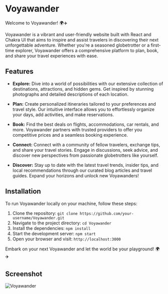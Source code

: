 # Voyawander

Welcome to Voyawander! 🌍✈️

Voyawander is a vibrant and user-friendly website built with React and Chakra UI that aims to inspire and assist travelers in discovering their next unforgettable adventure. Whether you're a seasoned globetrotter or a first-time explorer, Voyawander offers a comprehensive platform to plan, book, and share your travel experiences with ease.

## Features

- **Explore:** Dive into a world of possibilities with our extensive collection of destinations, attractions, and hidden gems. Get inspired by stunning photographs and detailed descriptions of each location.

- **Plan:** Create personalized itineraries tailored to your preferences and travel style. Our intuitive interface allows you to effortlessly organize your days, add activities, and make reservations.

- **Book:** Find the best deals on flights, accommodations, car rentals, and more. Voyawander partners with trusted providers to offer you competitive prices and a seamless booking experience.

- **Connect:** Connect with a community of fellow travelers, exchange tips, and share your travel stories. Engage in discussions, seek advice, and discover new perspectives from passionate globetrotters like yourself.

- **Discover:** Stay up to date with the latest travel trends, insider tips, and local recommendations through our curated blog articles and travel guides. Expand your horizons and unlock new Voyawanders!

## Installation

To run Voyawander locally on your machine, follow these steps:

1. Clone the repository: `git clone https://github.com/your-username/Voyawander.git`
2. Navigate to the project directory: `cd Voyawander`
3. Install the dependencies: `npm install`
4. Start the development server: `npm start`
5. Open your browser and visit: `http://localhost:3000`

Embark on your next Voyawander and let the world be your playground! 🌍✈️

## Screenshot

![Voyawander](https://github.com/divyam751/divyam751.github.io/assets/125983433/264ba251-76fd-49b7-b6e5-2edf0d2b63f5)

